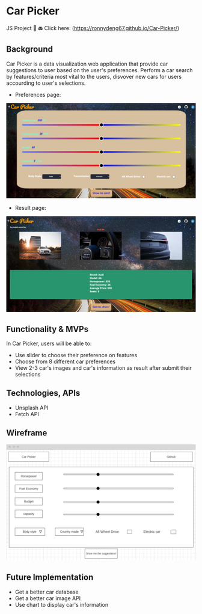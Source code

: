 # Car Picker

JS Project :red_car: :oncoming_automobile:
Click here: (https://ronnydeng67.github.io/Car-Picker/)

## Background

Car Picker is a data visualization web application that provide car suggestions to user based on the user's preferences. Perform a car search by features/criteria most vital to the users, disvover new cars for users accourding to user's selections.

- Preferences page:

![](images/search.png)

- Result page:

![](images/result.png)

## Functionality & MVPs

In Car Picker, users will be able to:

- Use slider to choose their preference on features
- Choose from 8 different car preferences 
- View 2-3 car's images and car's information as result after submit their selections

## Technologies, APIs

- Unsplash API
- Fetch API

## Wireframe

![](images/carpicker.png)

## Future Implementation

- Get a better car database
- Get a better car image API
- Use chart to display car's information
